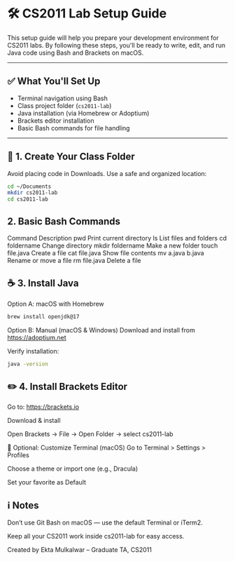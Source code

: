 # 🛠️ CS2011 Lab Setup Guide

This setup guide will help you prepare your development environment for CS2011 labs. By following these steps, you'll be ready to write, edit, and run Java code using Bash and Brackets on macOS.

---

## ✅ What You'll Set Up

- Terminal navigation using Bash
- Class project folder (`cs2011-lab`)
- Java installation (via Homebrew or Adoptium)
- Brackets editor installation
- Basic Bash commands for file handling

---

## 📁 1. Create Your Class Folder

Avoid placing code in Downloads. Use a safe and organized location:

```bash
cd ~/Documents
mkdir cs2011-lab
cd cs2011-lab
```

## 2. Basic Bash Commands

Command          	Description
pwd	              Print current directory
ls	              List files and folders
cd foldername	    Change directory
mkdir foldername	Make a new folder
touch file.java	  Create a file
cat file.java	    Show file contents
mv a.java b.java	Rename or move a file
rm file.java	    Delete a file

## ☕ 3. Install Java
Option A: macOS with Homebrew
```bash
brew install openjdk@17
```
Option B: Manual (macOS & Windows)
Download and install from https://adoptium.net

Verify installation:
``` bash
java -version
```

## ✏️ 4. Install Brackets Editor
Go to: https://brackets.io

Download & install

Open Brackets → File → Open Folder → select cs2011-lab

🎨 Optional: Customize Terminal (macOS)
Go to Terminal > Settings > Profiles

Choose a theme or import one (e.g., Dracula)

Set your favorite as Default

## ℹ️ Notes
Don’t use Git Bash on macOS — use the default Terminal or iTerm2.

Keep all your CS2011 work inside cs2011-lab for easy access.


Created by Ekta Mulkalwar – Graduate TA, CS2011





